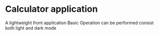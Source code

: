 # Calculator application
A lightweight front application
Basic Operation can be performed
consist both light and dark mode
